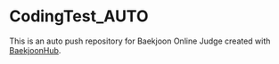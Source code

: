 # CodingTest_AUTO
This is an auto push repository for Baekjoon Online Judge created with [BaekjoonHub](https://github.com/BaekjoonHub/BaekjoonHub).

